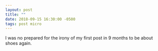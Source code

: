 ```yaml
---
layout: post
title: ""
date: 2018-09-15 16:30:00 -0500
tags: post micro
---
```

I was no prepared for the irony of my first post in 9 months to be about shoes again.
